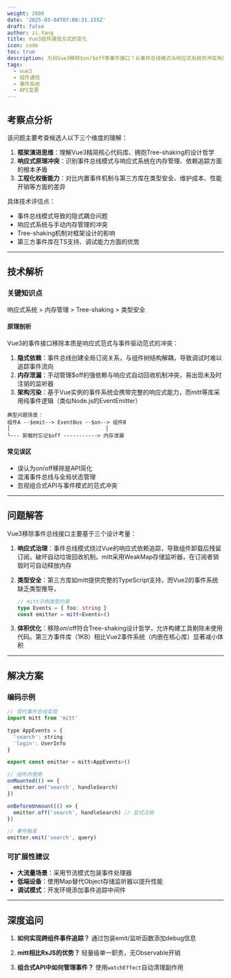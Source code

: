 ```yaml
---
weight: 2600
date: '2025-03-04T07:00:31.155Z'
draft: false
author: zi.Yang
title: Vue3组件通信方式的变化
icon: code
toc: true
description: 为何Vue3移除$on/$off等事件接口？从事件总线模式与响应式系统的冲突角度，说明推荐使用mitt等第三方库替代EventBus方案的设计考量。
tags:
  - vue3
  - 组件通信
  - 事件系统
  - API变更
---
```




## 考察点分析

该问题主要考查候选人以下三个维度的理解：

1. **框架演进思维**：理解Vue3精简核心代码库、拥抱Tree-shaking的设计哲学
2. **响应式原理冲突**：识别事件总线模式与响应式系统在内存管理、依赖追踪方面的根本矛盾
3. **工程化权衡能力**：对比内置事件机制与第三方库在类型安全、维护成本、性能开销等方面的差异

具体技术评估点：

- 事件总线模式导致的隐式耦合问题
- 响应式系统与手动内存管理的冲突
- Tree-shaking机制对框架设计的影响
- 第三方事件库在TS支持、调试能力方面的优势

---

## 技术解析

### 关键知识点

响应式系统 > 内存管理 > Tree-shaking > 类型安全

#### 原理剖析

Vue3的事件接口移除本质是响应式范式与事件驱动范式的冲突：

1. **隐式依赖**：事件总线创建全局订阅关系，与组件树结构解耦，导致调试时难以追踪事件流向
2. **内存泄漏**：手动管理$off的强依赖与响应式自动回收机制冲突，易出现未及时注销的监听器
3. **架构污染**：基于Vue实例的事件系统会携带完整的响应式能力，而mitt等库采用纯事件逻辑（类似Node.js的EventEmitter）

```text
典型问题场景：
组件A --$emit--> EventBus --$on--> 组件B
│                               │
└--- 卸载时忘记$off -----------> 内存泄漏
```

#### 常见误区

- 误认为$on/$off移除是API简化
- 混淆事件总线与全局状态管理
- 忽视组合式API与事件模式的范式冲突

---

## 问题解答

Vue3移除事件总线接口主要基于三个设计考量：

1. **响应式治理**：事件总线模式绕过Vue的响应式依赖追踪，导致组件卸载后残留订阅，破坏自动垃圾回收机制。mitt采用WeakMap存储监听器，在订阅者销毁时可自动释放内存

2. **类型安全**：第三方库如mitt提供完整的TypeScript支持，而Vue2的事件系统缺乏类型推导，

    ```typescript
    // mitt示例类型约束
    type Events = { foo: string }
    const emitter = mitt<Events>()
    ```

3. **体积优化**：移除$on/$off符合Tree-shaking设计哲学，允许构建工具剔除未使用代码。第三方事件库（1KB）相比Vue2事件系统（内嵌在核心库）显著减小体积

---

## 解决方案

### 编码示例

```javascript
// 现代事件总线实现
import mitt from 'mitt'

type AppEvents = {
  'search': string
  'login': UserInfo
}

export const emitter = mitt<AppEvents>()

// 组件内使用
onMounted(() => {
  emitter.on('search', handleSearch)
})

onBeforeUnmount(() => {
  emitter.off('search', handleSearch) // 显式注销
})

// 事件触发
emitter.emit('search', query)
```

### 可扩展性建议

- **大流量场景**：采用节流模式包装事件处理器
- **低端设备**：使用Map替代Object存储监听器以提升性能
- **调试模式**：开发环境添加事件追踪中间件

---

## 深度追问

1. **如何实现跨组件事件追踪？**
通过包装emit/监听函数添加debug信息

2. **mitt相比RxJS的优势？**
轻量级单一职责，无Observable开销

3. **组合式API中如何管理事件？**
使用`watchEffect`自动清理副作用
